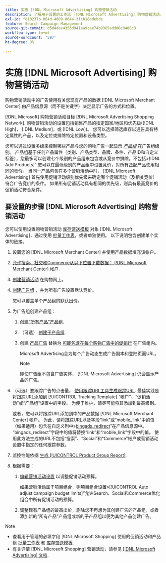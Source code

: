 ```yaml
---
title: 实施 [!DNL Microsoft Advertising] 购物营销活动
description: 了解用于设置的工作流 [!DNL Microsoft Advertising] 购物营销活动。
exl-id: fd10237b-864d-4808-8644-3fcb18edebde
feature: Search Campaign Management
source-git-commit: d5d4dee4356d941ea9cae74b9385add00e0480c3
workflow-type: tm+mt
source-wordcount: '587'
ht-degree: 0%

---
```


# 实施 [!DNL Microsoft Advertising] 购物营销活动

购物营销活动中的广告使用有关您现有产品的数据 [!DNL Microsoft Merchant Center] 由产品信息源（而不是关键字）决定显示广告的方式和位置。

[!DNL Microsoft] 购物营销活动目标 [!DNL Microsoft Advertising Shopping Network]. 购物营销活动的设置包括销售产品的指定国家/地区和优先级([!DNL High]， [!DNL Medium]，或 [!DNL Low])。 您可以选择筛选库存以通告具有特定属性的产品，以及定位或排除特定位置和设备类型。

您可以通过设置多级来控制哪些产品与您的购物广告一起显示 *[产品组](/help/search-social-commerce/campaign-management/campaigns/product-group-about.md)* 在广告组级别。 产品组基于任何产品属性（类别、产品类型、品牌、条件、产品ID和自定义标签），您最多可以创建七个级别的产品组来包含或从竞价中排除，不包括»[!DNL Add Products]“ 您可以在最低级别的产品组中设置竞价，对所有匹配产品使用相同的竞价。 当同一产品包含在多个营销活动中时， [!DNL Microsoft Advertising] 首先使用促销活动级别优先级来确定哪个促销活动（及相关竞价）符合广告竞价的条件。 如果所有促销活动具有相同的优先级，则具有最高竞价的促销活动符合条件。

## 要设置的步骤 [!DNL Microsoft Advertising] 购物营销活动

您可以使用设置购物营销活动 [库存馈送模板](/help/search-social-commerce/campaign-management/inventory-feeds/inventory-feeds-about.md) 对象 [!DNL Microsoft Advertising]，通过使用 [批量工作表](/help/search-social-commerce/campaign-management/bulksheets/bulksheet-about.md)，或者单独使用。 以下说明包含创建单个实体的链接。

1. 设置您的 [!DNL Microsoft Merchant Center] 并使用产品数据填充该帐户。

1. [允许搜索、社交和Commerce从以下位置下载数据： [!DNL Microsoft Merchant Center] 帐户](/help/search-social-commerce/campaign-management/accounts/merchant-account-manage.md).

1. [创建营销活动](/help/search-social-commerce/campaign-management/campaigns/campaign-manage.md) 在购物网上。

1. [创建广告组](/help/search-social-commerce/campaign-management/campaigns/ad-group-manage.md) ，并为所有广告设置默认竞价。

   您可以覆盖单个产品组的默认出价。

1. 为广告组创建产品组：

   1. [创建“所有产品”产品组](/help/search-social-commerce/campaign-management/campaigns/product-group-manage.md).

   1. （可选） [创建子产品组](/help/search-social-commerce/campaign-management/campaigns/product-group-manage.md).

   1. 创建 [产品广告](/help/search-social-commerce/campaign-management/campaigns/ad-manage.md) 替换为 [可能包含在每个购物广告中的促销行](/help/search-social-commerce/campaign-management/campaigns/product-group-settings-microsoft.md) 在广告组内。

      Microsoft Advertising会为每个广告动态生成广告副本和登陆页面URL。

      >[!NOTE]
      >
      >即使广告组不包含广告实体， [!DNL Microsoft Advertising] 仍会显示产品的广告。

1. （可选）要跟踪广告的点击量， [使用跟踪URL工具生成跟踪URL](/help/search-social-commerce/tools/click-tracking-url-generate.md). 最佳实践是将跟踪URL添加到 [!UICONTROL Tracking Template] “帐户”、“促销活动”或“产品组”设置中的字段。 为便于维护，请尽可能将其添加到最高级别。

   或者，您可以将跟踪URL添加到中的产品数据 [!DNL Microsoft Merchant Center] 帐户。 为此，请将跟踪URL以及字段“link”或“mobile_link”中的值（如果适用）包含在自定义列中»[bingads_redirect](https://help.ads.microsoft.com/#apex/3/en/51084)”在产品信息源中。 “bingads_redirect”字段中的值将替换“link”和“mobile_link”字段中的值。 使用此方法生成的URL不包括“搜索”、“Social”和“Commerce”帐户或营销活动设置中指定的任何跟踪参数。

1. 监控性能依据 [生成 [!UICONTROL Product Group Report]](/help/search-social-commerce/reports/management/basic-advanced/basic-advanced-report-generate.md).

1. 根据需要：

   1. [编辑营销活动设置](/help/search-social-commerce/campaign-management/campaigns/campaign-manage.md) 以调整促销活动预算。

      如果营销活动属于项目组合，则项目组合设置»[!UICONTROL Auto adjust campaign budget limits]”允许Search、Social和Commerce优化组合中所有促销活动的预算。

   1. 调整现有产品组的最高出价，删除您不再想为其创建广告的产品组，或者添加新的“所有产品”产品组或新的子产品组以便为其他产品创建广告。

>[!NOTE]
>
>* 查看用于管理的必填字段 [!DNL Microsoft Shopping] 使用的促销活动和产品组 [批量工作表](/help/search-social-commerce/campaign-management/bulksheets/bulksheet-data-formats/bulksheet-data-microsoft.md) 和 [库存馈送模板](/help/search-social-commerce/campaign-management/inventory-feeds/ad-templates/template-microsoft-shopping.md).
>* 有关详情 [!DNL Microsoft Shopping] 营销活动，请参见 [[!DNL Microsoft Advertising] 文档](https://help.ads.microsoft.com/#apex/3/en/50903).
